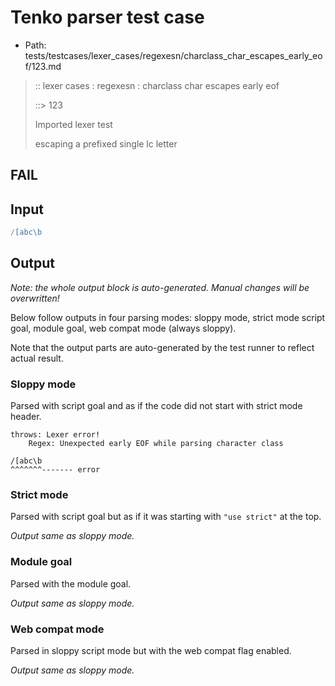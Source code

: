 # Tenko parser test case

- Path: tests/testcases/lexer_cases/regexesn/charclass_char_escapes_early_eof/123.md

> :: lexer cases : regexesn : charclass char escapes early eof
>
> ::> 123
>
> Imported lexer test
>
> escaping a prefixed single lc letter

## FAIL

## Input

`````js
/[abc\b
`````

## Output

_Note: the whole output block is auto-generated. Manual changes will be overwritten!_

Below follow outputs in four parsing modes: sloppy mode, strict mode script goal, module goal, web compat mode (always sloppy).

Note that the output parts are auto-generated by the test runner to reflect actual result.

### Sloppy mode

Parsed with script goal and as if the code did not start with strict mode header.

`````
throws: Lexer error!
    Regex: Unexpected early EOF while parsing character class

/[abc\b
^^^^^^^------- error
`````

### Strict mode

Parsed with script goal but as if it was starting with `"use strict"` at the top.

_Output same as sloppy mode._

### Module goal

Parsed with the module goal.

_Output same as sloppy mode._

### Web compat mode

Parsed in sloppy script mode but with the web compat flag enabled.

_Output same as sloppy mode._
